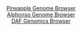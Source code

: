 <div id="Pineapple_Genome_Browser" align="center">
  <a href="https://igv.org/app/?sessionURL=blob:zZJta9swFIX_i6BlA8e27NiODWU4TfpCu6xLmnlrKebalh01tuRIyjv579PKxr500HzYGAgkXa6kc46ePVoRISlnKEKOiT0TY2QgOePrCTRtTUbQEImiEmpJDCRISQRhOUHRHpUgFUzHt_rkTKlWRpZFVdtpgFXclK4JDew4g7U0c95Y57yuIeMCFBfS6gtYcYtWq86aZNC2pn7bNT2rAAUW1O2MM8mtlrAqXev70l.ltCKMNyRtlrWiLwJSrUdrLMwSPsTJJM5zIuUN2V4XZ_HNdfzFHU4fLv3zh.mnq2TqJ6cTWjFQS0HOgA_6_G5e3vGeOnH6egwmqv9Vz9.SKnv4nJ.4g9PhpqWCyDMc4J7rB17X0fFQVpDN_.RcD3qk.8GwGk_mF96VX9v3eFsxvEyGYQZuwV_17aKDgWqeLzUNKJ.JIMK24dq.4Tl.58cS9wzbDnU6glMUPT4ZSAnI57r9cY_UttXMIEkWyxd8DMRFQQSKOqFtBzgMHa8bdO0wxAdjj5ai_nvRXkzHYWA7seP4aUlrpYEuUslaaQJj5iovzWp3ZJZ1P7kOykvdKxazTezcg.9X49xdf5R_yNJA.umX79NG36Lon1D3FiGmyo5FrR30dovL.XC3CEZSPbuj3cUtYefPGxW_Gk9Xmz0umpKLBpTu1xW9_UnbCgQFpnRhRSXNaE3VNtEp8jWKsONqaFHOa64pRKLK3tmGbWDPfv8bTvfwdPgO">Pineapple Genome Browser</a>
</div>
<div id="Alphonso_Genome_Browser" align="center">
  <a href="https://igv.org/app/?sessionURL=blob:zZJfb5swFMW_i6VWm0QAQ4CAVE0k_Zd0TdVENF2rCl3AEK9gM9shSaN893nVpr2sUvOwaZIf7Ktr33OOfzvUESEpZyhCjok9E2NkILnk6zk0bU2m0BCJohJqSQwkSEkEYTlB0Q6VIBUks8_65lKpVkaWRVXba4BV3JSuCQ28cAZraea8sUa8riHjAhQX0hoK6LhFq663Jhm0ralnu6ZnFaDAgrpdcia51RJWpWv9XvqrlFaE8YakzapW9FVAqvVojYVZwqd4MY_znEh5Rbbj4iS.Gsd37lnycOGPHpKby0XiL47ntGKgVoKc3AzhXjjX4H.dzkdn6rKQKgv6Yy6z9ZF7eny2aakg8gQHeOD6ged6OhjKCrL5nzzrRQ_03QztO4GXF9fhPWu78WRx7SZXR84wd5Ps.Q3newPVPF9pElC.FEGEbcO1fcNz_N6PLR4Yth3qfASnKHp8MpASkD_r9scdUttW84Ik.bZ6RcdAXBREoKgX2naAw9Dx.kHfDkO8N3ZoJeq_F.55MgsD24kdx09LWisNc5FK1koTGDO7vDSrlwPT9Jr.bLgFP9ncVq13Pi4IKwp3FpMv8R.z9LV_Pfr1A7XR9yj6J9y9R4ipskNhOx35k3IzzcXgAr8Mhr43Ef7ttPFGwN.M57BoSi4aULpfV_TxJ20dCApM6UJHJc1oTdV2oVPkaxRhx9XQopzXXFOIRJV9sA3bwJ798Tec7v5p_x0-">Alphonso Genome Browser</a>
</div>


<div id="DAF_Genomics_Browser" align="center">
  <a href="https://igv.org/app/?sessionURL=blob:tZN9a9swEMa_iyD9y3Ys.a02hOF1zZI1NJDgBlJKUORzbGZLriQ3SUO..zS3ZbAXxqADSUjcnZ5H90Mn9ARSVYKjBBEHBw7GyEKqFPslbdoabmkDCiUFrRVYSEIBEjgDlJxQQZWm2WJmKkutW5UMhzkt7B1w0VRMOcpzaGsr0ekSTKpNHNrQZ8HpXjlMNCZZ0yGt21JwJYaUMVDKdoct8N1mT83yFtv0V8Km6Wpd9aobY8IYy52CGrcVz.HwFyP_QdmM6kO6WqZ9_Q0cp_kovZmmd951tv4cXq2z.WSVhauLZbXjVHcSRt3kismF3k5TGJCPAzJug2PM51.CSXY85NnA.3RxfWgrCWqEI3zphVGIXXS2UC1YZzAgVkqcYN.KyKVFfN9.3XpBaPogRYWS.wcLaUnZV5N.f0L62BpYSMFj13OzkJA5SJTYsetGOI5J4Ee.G8f4bJ1QJ.t3pjnOFnHkkpSQ0NnSxugXVd230Aj9GnwvlD_dbOa_olqbHpL904HNZ37T3i69R363NcS4ITee7X6L6vvX.ePTCiEbqk3o5fgKhtZGsQGuf5Dxzg_nbw--">DAF Genomics Browser</a>
</div>
